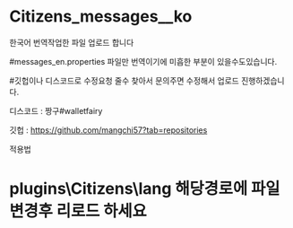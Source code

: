 # Citizens_messages__ko
한국어 번역작업한 파일 업로드 합니다

#messages_en.properties 파일만 번역이기에 미흡한 부분이 있을수도있습니다.

#깃헙이나 디스코드로 수정요청 줄수 찾아서 문의주면 수정해서 업로드 진행하겠습니다.

디스코드 : 짱구#walletfairy

깃헙 : https://github.com/mangchi57?tab=repositories

적용법

# plugins\Citizens\lang 해당경로에 파일변경후 리로드 하세요
